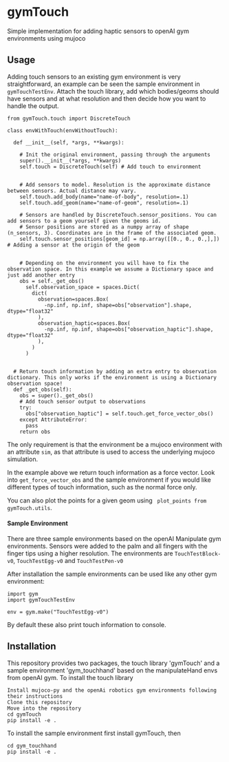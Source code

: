 # gymTouch
Simple implementation for adding haptic sensors to openAI gym environments using mujoco


## Usage

Adding touch sensors to an existing gym environment is very straightforward, an example can be seen the sample environment in ```gymTouchTestEnv```. Attach the touch library, add which bodies/geoms should have sensors and at what resolution and then decide how you want to handle the output.

```
from gymTouch.touch import DiscreteTouch

class envWithTouch(envWithoutTouch):
  
  def __init__(self, *args, **kwargs):
  
    # Init the original environment, passing through the arguments
    super().__init__(*args, **kwargs)
    self.touch = DiscreteTouch(self) # Add touch to environment
    
    
    # Add sensors to model. Resolution is the approximate distance between sensors. Actual distance may vary.
    self.touch.add_body(name="name-of-body", resolution=.1)
    self.touch.add_geom(name="name-of-geom", resolution=.1)
    
    # Sensors are handled by DiscreteTouch.sensor_positions. You can add sensors to a geom yourself given the geoms id. 
    # Sensor positions are stored as a numpy array of shape (n_sensors, 3). Coordinates are in the frame of the associated geom.
    self.touch.sensor_positions[geom_id] = np.array([[0., 0., 0.,],]) # Adding a sensor at the origin of the geom
    
    
    # Depending on the environment you will have to fix the observation space. In this example we assume a Dictionary space and just add another entry
    obs = self._get_obs()
      self.observation_space = spaces.Dict(
        dict(
          observation=spaces.Box(
            -np.inf, np.inf, shape=obs["observation"].shape, dtype="float32"
          ),
          observation_haptic=spaces.Box(
            -np.inf, np.inf, shape=obs["observation_haptic"].shape, dtype="float32"
          ),
        )
      )
    
    
  # Return touch information by adding an extra entry to observation dictionary. This only works if the environment is using a Dictionary observation space!
  def _get_obs(self):
    obs = super()._get_obs()
    # Add touch sensor output to observations
    try:
      obs["observation_haptic"] = self.touch.get_force_vector_obs()
    except AttributeError:
      pass
    return obs
```

The only requirement is that the environment be a mujoco environment with an attribute ```sim```, as that attribute is used to access the underlying mujoco simulation.

In the example above we return touch information as a force vector. Look into ```get_force_vector_obs``` and the sample environment if you would like different types of touch information, such as the normal force only.

You can also plot the points for a given geom using ``` plot_points from gymTouch.utils```.

#### Sample Environment
There are three sample environments based on the openAI Manipulate gym environments. Sensors were added to the palm and all fingers with the finger tips using a higher resolution. The environments are ```TouchTestBlock-v0```, ```TouchTestEgg-v0``` and ```TouchTestPen-v0```

After installation the sample environments can be used like any other gym environment:

```
import gym
import gymTouchTestEnv

env = gym.make("TouchTestEgg-v0")
```

By default these also print touch information to console.


## Installation
This repository provides two packages, the touch library 'gymTouch' and a sample environment 'gym_touchhand' based on the manipulateHand envs from openAI gym.
To install the touch library
```
Install mujoco-py and the openAi robotics gym environments following their instructions
Clone this repository
Move into the repository
cd gymTouch
pip install -e .
```

To install the sample environment first install gymTouch, then
```
cd gym_touchhand
pip install -e .
```
